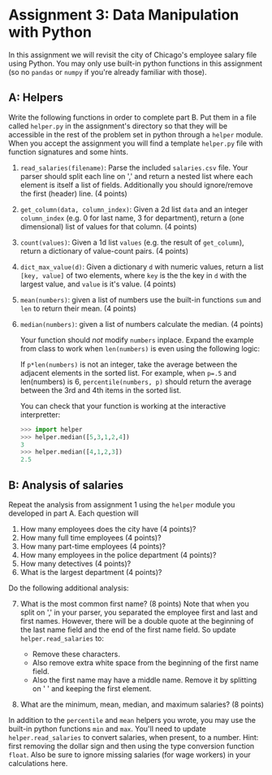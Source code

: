 # Assignment 3: Data Manipulation with Python
In this assignment we will revisit the city of Chicago's employee salary file using Python. You may only use built-in python functions in this assignment (so no `pandas` or `numpy` if you're already familiar with those).

## A: Helpers
Write the following functions in order to complete part B. Put them in a file called `helper.py` in the assignment's directory so that they will be accessible in the rest of the problem set in python through a `helper` module. When you accept the assignment you will find a template `helper.py` file with function signatures and some hints.

 1. `read_salaries(filename)`: Parse the included `salaries.csv` file. Your parser should split each line on ',' and return a nested list where each element is itself a list of fields. Additionally you should ignore/remove the first (header) line. (4 points)
 2. `get_column(data, column_index)`: Given a 2d list `data` and an integer `column_index` (e.g. 0 for last name, 3 for department), return a (one dimensional) list of values for that column. (4 points)
 3. `count(values)`: Given a 1d list `values` (e.g. the result of `get_column`), return a dictionary of value-count pairs. (4 points)
 4. `dict_max_value(d)`: Given a dictionary `d` with numeric values, return a list `[key, value]` of two elements, where `key` is the the key in `d` with the largest value, and `value` is it's value. (4 points)
 5. `mean(numbers)`: given a list of numbers use the built-in functions `sum` and `len` to return their mean. (4 points)
 6. `median(numbers)`: given a list of numbers calculate the median. (4 points)

    Your function should *not* modify `numbers` inplace. Expand the example from class to work when `len(numbers)` is even using the following logic:
 
    If `p*len(numbers)` is not an integer, take the average between the adjacent elements in the sorted list. For example, when `p=.5` and len(numbers) is 6, `percentile(numbers, p)` should return the average between the 3rd and 4th items in the sorted list.
    
    You can check that your function is working at the interactive interpretter:
    
    ```python
    >>> import helper
    >>> helper.median([5,3,1,2,4])
    3
    >>> helper.median([4,1,2,3])
    2.5
    ```

## B: Analysis of salaries
Repeat the analysis from assignment 1 using the `helper` module you developed in part A. Each question will 

1. How many employees does the city have (4 points)?
2. How many full time employees (4 points)?
3. How many part-time employees (4 points)?
4. How many employees in the police department (4 points)?
5. How many detectives (4 points)?
6. What is the largest department (4 points)?

Do the following additional analysis:

7. What is the most common first name? (8 points)
Note that when you split on ',' in your parser, you separated the employee first and last and first names. However, there will be a double quote at the beginning of the last name field and the end of the first name field. So update `helper.read_salaries` to:
    - Remove these characters.
    - Also remove extra white space from the beginning of the first name field.
    - Also the first name may have a middle name. Remove it by splitting on ' ' and keeping the first element.

8. What are the minimum, mean, median, and maximum salaries? (8 points)

In addition to the `percentile` and `mean` helpers you wrote, you may use the built-in python functions `min` and `max`. You'll need to update `helper.read_salaries` to convert salaries, when present, to a number. Hint: first removing the dollar sign and then using the type conversion function `float`. Also be sure to ignore missing salaries (for wage workers) in your calculations here.
